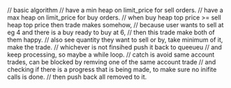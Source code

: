 // basic algorithm
// have a min heap on limit_price for sell orders.
// have a max heap on limit_price for buy orders.
// when buy heap top price >= sell heap top price then trade makes somehow,
// because user wants to sell at eg 4 and there is a buy ready to buy at 6,
// then this trade make both of them happy.
// also see quantity they want to sell or by, take minimum of it, make the trade.
// whichever is not finsihed push it back to queeueu
// and keep processing, so maybe a while loop.
// catch is avoid same account trades, can be blocked by remving one of the same account trade
// and checking if there is a progress that is being made, to make sure no inifite calls is done.
// then push back all removed to it.
